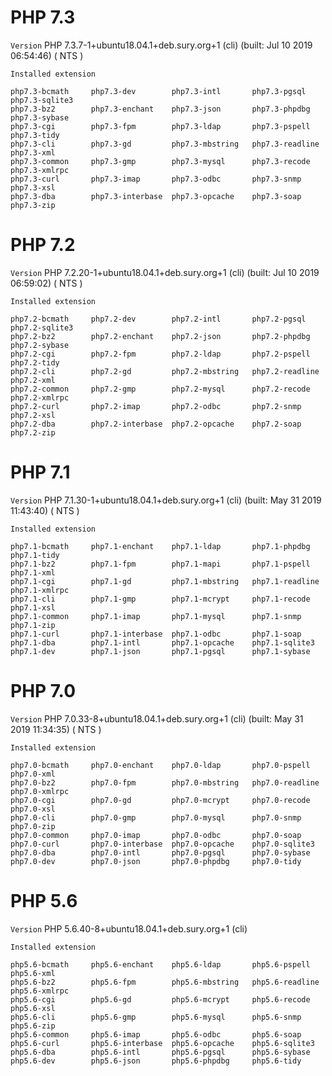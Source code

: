 # PHP 7.3
`Version`
PHP 7.3.7-1+ubuntu18.04.1+deb.sury.org+1 (cli) (built: Jul 10 2019 06:54:46) ( NTS )

`Installed extension`
```
php7.3-bcmath     php7.3-dev        php7.3-intl       php7.3-pgsql      php7.3-sqlite3
php7.3-bz2        php7.3-enchant    php7.3-json       php7.3-phpdbg     php7.3-sybase
php7.3-cgi        php7.3-fpm        php7.3-ldap       php7.3-pspell     php7.3-tidy
php7.3-cli        php7.3-gd         php7.3-mbstring   php7.3-readline   php7.3-xml
php7.3-common     php7.3-gmp        php7.3-mysql      php7.3-recode     php7.3-xmlrpc
php7.3-curl       php7.3-imap       php7.3-odbc       php7.3-snmp       php7.3-xsl
php7.3-dba        php7.3-interbase  php7.3-opcache    php7.3-soap       php7.3-zip
```

# PHP 7.2
`Version`
PHP 7.2.20-1+ubuntu18.04.1+deb.sury.org+1 (cli) (built: Jul 10 2019 06:59:02) ( NTS )

`Installed extension`
```
php7.2-bcmath     php7.2-dev        php7.2-intl       php7.2-pgsql      php7.2-sqlite3
php7.2-bz2        php7.2-enchant    php7.2-json       php7.2-phpdbg     php7.2-sybase
php7.2-cgi        php7.2-fpm        php7.2-ldap       php7.2-pspell     php7.2-tidy
php7.2-cli        php7.2-gd         php7.2-mbstring   php7.2-readline   php7.2-xml
php7.2-common     php7.2-gmp        php7.2-mysql      php7.2-recode     php7.2-xmlrpc
php7.2-curl       php7.2-imap       php7.2-odbc       php7.2-snmp       php7.2-xsl
php7.2-dba        php7.2-interbase  php7.2-opcache    php7.2-soap       php7.2-zip
```

# PHP 7.1
`Version`
PHP 7.1.30-1+ubuntu18.04.1+deb.sury.org+1 (cli) (built: May 31 2019 11:43:40) ( NTS )

`Installed extension`
```
php7.1-bcmath     php7.1-enchant    php7.1-ldap       php7.1-phpdbg     php7.1-tidy
php7.1-bz2        php7.1-fpm        php7.1-mapi       php7.1-pspell     php7.1-xml
php7.1-cgi        php7.1-gd         php7.1-mbstring   php7.1-readline   php7.1-xmlrpc
php7.1-cli        php7.1-gmp        php7.1-mcrypt     php7.1-recode     php7.1-xsl
php7.1-common     php7.1-imap       php7.1-mysql      php7.1-snmp       php7.1-zip
php7.1-curl       php7.1-interbase  php7.1-odbc       php7.1-soap       
php7.1-dba        php7.1-intl       php7.1-opcache    php7.1-sqlite3    
php7.1-dev        php7.1-json       php7.1-pgsql      php7.1-sybase
```

# PHP 7.0
`Version`
PHP 7.0.33-8+ubuntu18.04.1+deb.sury.org+1 (cli) (built: May 31 2019 11:34:35) ( NTS )

`Installed extension`
```
php7.0-bcmath     php7.0-enchant    php7.0-ldap       php7.0-pspell     php7.0-xml
php7.0-bz2        php7.0-fpm        php7.0-mbstring   php7.0-readline   php7.0-xmlrpc
php7.0-cgi        php7.0-gd         php7.0-mcrypt     php7.0-recode     php7.0-xsl
php7.0-cli        php7.0-gmp        php7.0-mysql      php7.0-snmp       php7.0-zip
php7.0-common     php7.0-imap       php7.0-odbc       php7.0-soap       
php7.0-curl       php7.0-interbase  php7.0-opcache    php7.0-sqlite3    
php7.0-dba        php7.0-intl       php7.0-pgsql      php7.0-sybase     
php7.0-dev        php7.0-json       php7.0-phpdbg     php7.0-tidy
```

# PHP 5.6
`Version`
PHP 5.6.40-8+ubuntu18.04.1+deb.sury.org+1 (cli)

`Installed extension`
```
php5.6-bcmath     php5.6-enchant    php5.6-ldap       php5.6-pspell     php5.6-xml
php5.6-bz2        php5.6-fpm        php5.6-mbstring   php5.6-readline   php5.6-xmlrpc
php5.6-cgi        php5.6-gd         php5.6-mcrypt     php5.6-recode     php5.6-xsl
php5.6-cli        php5.6-gmp        php5.6-mysql      php5.6-snmp       php5.6-zip
php5.6-common     php5.6-imap       php5.6-odbc       php5.6-soap       
php5.6-curl       php5.6-interbase  php5.6-opcache    php5.6-sqlite3    
php5.6-dba        php5.6-intl       php5.6-pgsql      php5.6-sybase     
php5.6-dev        php5.6-json       php5.6-phpdbg     php5.6-tidy
```

